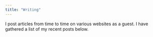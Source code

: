 ```yaml
---
title: "Writing"
---
```


I post articles from time to time on various websites as a guest. I have gathered a list of my recent posts below.
